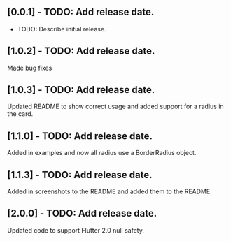 ## [0.0.1] - TODO: Add release date.

* TODO: Describe initial release.

## [1.0.2] - TODO: Add release date.

Made bug fixes

## [1.0.3] - TODO: Add release date.

Updated README to show correct usage and added support for
a radius in the card.


## [1.1.0] - TODO: Add release date.

Added in examples and now all radius use a BorderRadius object.


## [1.1.3] - TODO: Add release date.

Added in screenshots to the README and added them to the README.

## [2.0.0] - TODO: Add release date.

Updated code to support Flutter 2.0 null safety.

